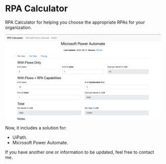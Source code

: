 # RPA Calculator
RPA Calculator for helping you choose the appropriate RPAs for your organization.

[![preview][1]][1]

Now, it includes a solution for:

- UiPath.
- Microsoft Power Automate.

If you have another one or information to be updated, feel free to contact me.

  [1]: https://raw.githubusercontent.com/FANMixco/rpa-calc/master/assets/img/preview.jpg
